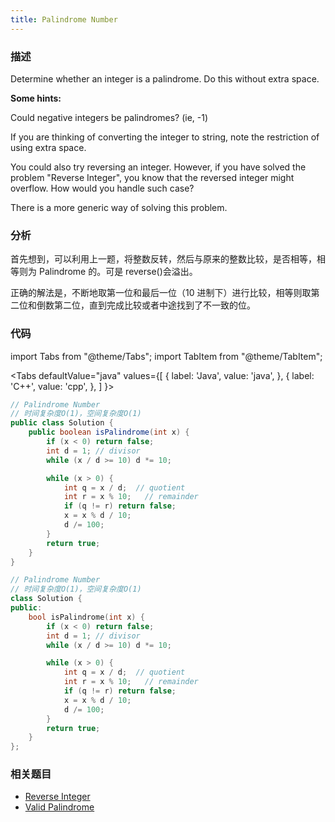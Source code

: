 ```yaml
---
title: Palindrome Number
---
```


### 描述

Determine whether an integer is a palindrome. Do this without extra space.

**Some hints:**

Could negative integers be palindromes? (ie, -1)

If you are thinking of converting the integer to string, note the restriction of using extra space.

You could also try reversing an integer. However, if you have solved the problem "Reverse Integer", you know that the reversed integer might overflow. How would you handle such case?

There is a more generic way of solving this problem.

### 分析

首先想到，可以利用上一题，将整数反转，然后与原来的整数比较，是否相等，相等则为 Palindrome 的。可是 reverse()会溢出。

正确的解法是，不断地取第一位和最后一位（10 进制下）进行比较，相等则取第二位和倒数第二位，直到完成比较或者中途找到了不一致的位。

### 代码

import Tabs from "@theme/Tabs";
import TabItem from "@theme/TabItem";

<Tabs
defaultValue="java"
values={[
{ label: 'Java', value: 'java', },
{ label: 'C++', value: 'cpp', },
]
}>
<TabItem value="java">

```java
// Palindrome Number
// 时间复杂度O(1)，空间复杂度O(1)
public class Solution {
    public boolean isPalindrome(int x) {
        if (x < 0) return false;
        int d = 1; // divisor
        while (x / d >= 10) d *= 10;

        while (x > 0) {
            int q = x / d;  // quotient
            int r = x % 10;   // remainder
            if (q != r) return false;
            x = x % d / 10;
            d /= 100;
        }
        return true;
    }
}
```

</TabItem>
<TabItem value="cpp">

```cpp
// Palindrome Number
// 时间复杂度O(1)，空间复杂度O(1)
class Solution {
public:
    bool isPalindrome(int x) {
        if (x < 0) return false;
        int d = 1; // divisor
        while (x / d >= 10) d *= 10;

        while (x > 0) {
            int q = x / d;  // quotient
            int r = x % 10;   // remainder
            if (q != r) return false;
            x = x % d / 10;
            d /= 100;
        }
        return true;
    }
};
```

</TabItem>
</Tabs>

### 相关题目

- [Reverse Integer](reverse-integer.md)
- [Valid Palindrome](../string/valid-palindrome.md)
